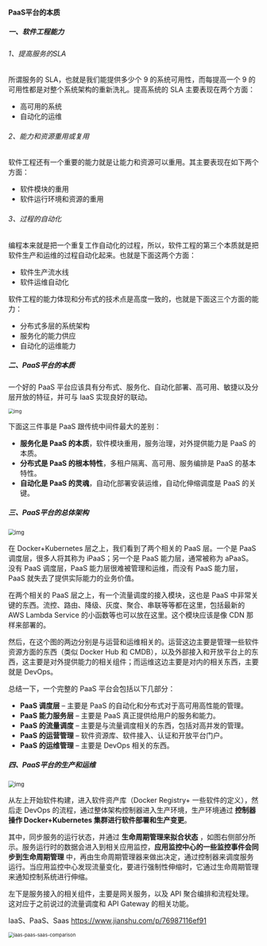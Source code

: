 #### PaaS平台的本质

##### 一、软件工程能力

###### 1、提高服务的SLA

所谓服务的 SLA，也就是我们能提供多少个 9 的系统可用性，而每提高一个 9 的可用性都是对整个系统架构的重新洗礼。提高系统的 SLA 主要表现在两个方面：

- 高可用的系统
- 自动化的运维

###### 2、能力和资源重用或复用

软件工程还有一个重要的能力就是让能力和资源可以重用。其主要表现在如下两个方面：

- 软件模块的重用
- 软件运行环境和资源的重用

###### 3、过程的自动化

编程本来就是把一个重复工作自动化的过程，所以，软件工程的第三个本质就是把软件生产和运维的过程自动化起来。也就是下面这两个方面：

- 软件生产流水线
- 软件运维自动化

软件工程的能力体现和分布式的技术点是高度一致的，也就是下面这三个方面的能力：

- 分布式多层的系统架构
- 服务化的能力供应
- 自动化的运维能力

##### 二、PaaS平台的本质

一个好的 PaaS 平台应该具有分布式、服务化、自动化部署、高可用、敏捷以及分层开放的特征，并可与 IaaS 实现良好的联动。

<img src="https://liuyang-picbed.oss-cn-shanghai.aliyuncs.com/img/966f319745518156545e34d85eee010b.png" alt="img" style="zoom:67%;" />

下面这三件事是 PaaS 跟传统中间件最大的差别：

- **服务化是 PaaS 的本质**，软件模块重用，服务治理，对外提供能力是 PaaS 的本质。
- **分布式是 PaaS 的根本特性**，多租户隔离、高可用、服务编排是 PaaS 的基本特性。
- **自动化是 PaaS 的灵魂**，自动化部署安装运维，自动化伸缩调度是 PaaS 的关键。

##### 三、PaaS平台的总体架构

<img src="https://liuyang-picbed.oss-cn-shanghai.aliyuncs.com/img/f65ccf66daf8d01d59fa8948c8136c68.png" alt="img" style="zoom:80%;" />

在 Docker+Kubernetes 层之上，我们看到了两个相关的 PaaS 层。一个是 PaaS 调度层，很多人将其称为 iPaaS；另一个是 PaaS 能力层，通常被称为 aPaaS。没有 PaaS 调度层，PaaS 能力层很难被管理和运维，而没有 PaaS 能力层，PaaS 就失去了提供实际能力的业务价值。

在两个相关的 PaaS 层之上，有一个流量调度的接入模块，这也是 PaaS 中非常关键的东西。流控、路由、降级、灰度、聚合、串联等等都在这里，包括最新的 AWS Lambda Service 的小函数等也可以放在这里。这个模块应该是像 CDN 那样来部署的。

然后，在这个图的两边分别是与运营和运维相关的。运营这边主要是管理一些软件资源方面的东西（类似 Docker Hub 和 CMDB），以及外部接入和开放平台上的东西，这主要是对外提供能力的相关组件；而运维这边主要是对内的相关东西，主要就是 DevOps。

总结一下，一个完整的 PaaS 平台会包括以下几部分：

- **PaaS 调度层** – 主要是 PaaS 的自动化和分布式对于高可用高性能的管理。
- **PaaS 能力服务层** – 主要是 PaaS 真正提供给用户的服务和能力。
- **PaaS 的流量调度** – 主要是与流量调度相关的东西，包括对高并发的管理。
- **PaaS 的运营管理** – 软件资源库、软件接入、认证和开放平台门户。
- **PaaS 的运维管理** – 主要是 DevOps 相关的东西。

##### 四、PaaS平台的生产和运维

<img src="https://liuyang-picbed.oss-cn-shanghai.aliyuncs.com/img/61b89202b59959df224ae8ff29bdf0dd.png" alt="img" style="zoom:80%;" />

从左上开始软件构建，进入软件资产库（Docker Registry+ 一些软件的定义），然后走 DevOps 的流程，通过整体架构控制器进入生产环境，生产环境通过 **控制器操作 Docker+Kubernetes 集群进行软件部署和生产变更**。

其中，同步服务的运行状态，并通过 **生命周期管理来拟合状态** ，如图右侧部分所示。服务运行时的数据会进入到相关应用监控，**应用监控中心的一些监控事件会同步到生命周期管理**  中，再由生命周期管理器来做出决定，通过控制器来调度服务运行。当应用监控中心发现流量变化，要进行强制性伸缩时，它通过生命周期管理来通知控制系统进行伸缩。

左下是服务接入的相关组件，主要是网关服务，以及 API 聚合编排和流程处理。这对应于之前说过的流量调度和 API Gateway 的相关功能。



IaaS、PaaS、Saas  https://www.jianshu.com/p/76987116ef91

<img src="https://liuyang-picbed.oss-cn-shanghai.aliyuncs.com/img/iaas-paas-saas-comparison.jpg" alt="iaas-paas-saas-comparison" style="zoom:67%;" />


